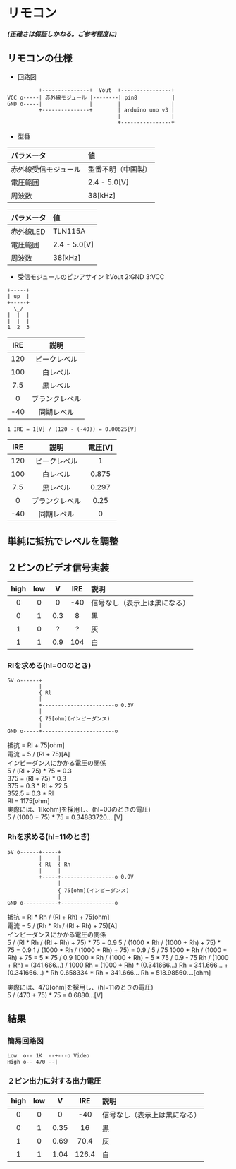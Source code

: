 # リモコン
***(正確さは保証しかねる。ご参考程度に)***
## リモコンの仕様
- 回路図

```
          +---------------+  Vout  +----------------+
VCC o-----| 赤外線モジュール |--------| pin8           |
GND o-----|               |        |                |
          +---------------+        | arduino uno v3 |
                                   |                |
                                   +----------------+
```

- 型番

|パラメータ|値|
|:-|:-|
|赤外線受信モジュール|型番不明（中国製）|
|電圧範囲|2.4 - 5.0[V]|
|周波数|38[kHz]|

|パラメータ|値|
|:-|:-|
|赤外線LED|TLN115A|
|電圧範囲|2.4 - 5.0[V]|
|周波数|38[kHz]|

- 受信モジュールのピンアサイン
1:Vout
2:GND
3:VCC

```
+-----+
| up  |
+-----+
  \_/
|  |  |
|  |  |
1  2  3
```

|IRE|説明|
|:-:|:-:|
|120|ピークレベル|
|100|白レベル|
|7.5|黒レベル|
|  0|ブランクレベル|
|-40|同期レベル|

```
1 IRE = 1[V] / (120 - (-40)) = 0.00625[V]
```

|IRE|説明|電圧[V]|
|:-:|:-:|:-:|
|120|ピークレベル|1|
|100|白レベル|0.875|
|7.5|黒レベル|0.297|
|  0|ブランクレベル|0.25|
|-40|同期レベル|0|

## 単純に抵抗でレベルを調整
## ２ピンのビデオ信号実装
|high|low|V|IRE|説明|
|:-:|:-:|:-:|:-:|:--|
| 0 | 0 |0|-40|信号なし（表示上は黒になる）|
| 0 | 1 |0.3|8|黒|
| 1 | 0 |?|?|灰|
| 1 | 1 |0.9|104|白|

### Rlを求める(hl=00のとき)
```
5V o------+
          |
          { Rl
          |
          +-----------------------o 0.3V
          |
          { 75[ohm](インピーダンス)
          |
GND o-----+-----------------------o
```
  抵抗 = Rl + 75[ohm]  
  電流 = 5 / (Rl + 75)[A]  
インピーダンスにかかる電圧の関係  
  5 / (Rl + 75) * 75 = 0.3  
  375 = (Rl + 75) * 0.3  
  375 = 0.3 * Rl + 22.5  
  352.5 = 0.3 * Rl  
  Rl = 1175[ohm]  
  実際には、1[kohm]を採用し、(hl=00のときの電圧)  
  5 / (1000 + 75) * 75 = 0.34883720....[V]  

### Rhを求める(hl=11のとき)
```
5V o------+-----+
          |     |
          { Rl  { Rh
          |     |
          +-----+-----------------o 0.9V
                |
                { 75[ohm](インピーダンス)
                |
GND o-----------+-----------------o
```
  抵抗 = Rl * Rh / (Rl + Rh) + 75[ohm]  
  電流 = 5 / (Rh * Rh / (Rl + Rh) + 75)[A]  
インピーダンスにかかる電圧の関係  
  5 / (Rl * Rh / (Rl + Rh) + 75) * 75 = 0.9 
  5 / (1000 * Rh / (1000 + Rh) + 75) * 75 = 0.9 
  1 / (1000 * Rh / (1000 + Rh) + 75) = 0.9 / 5 / 75
  1000 * Rh / (1000 + Rh) + 75 = 5 * 75 / 0.9
  1000 * Rh / (1000 + Rh) = 5 * 75 / 0.9 - 75 
  Rh / (1000 + Rh) = (341.666...) / 1000 
  Rh = (1000 + Rh) * (0.341666...) 
  Rh = 341.666... + (0.341666...) * Rh 
  0.658334 * Rh = 341.666... 
  Rh = 518.98560....[ohm]

  実際には、470[ohm]を採用し、(hl=11のときの電圧)  
  5 / (470 + 75) * 75 = 0.6880...[V]  

## 結果
### 簡易回路図
```
Low  o-- 1K  --+---o Video
High o-- 470 --|
```
### ２ピン出力に対する出力電圧
|high|low|V|IRE|説明|
|:-:|:-:|:-:|:-:|:--|
| 0 | 0 |0|-40|信号なし（表示上は黒になる）|
| 0 | 1 |0.35|16|黒|
| 1 | 0 |0.69|70.4|灰|
| 1 | 1 |1.04|126.4|白|


